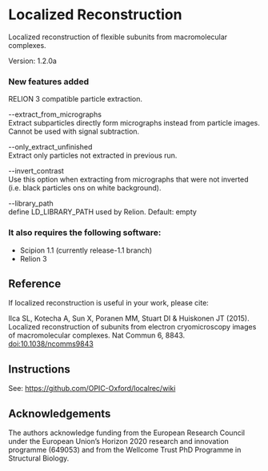 # Localized Reconstruction

Localized reconstruction of flexible subunits from macromolecular complexes.

Version: 1.2.0a

### New features added

RELION 3 compatible particle extraction.

--extract_from_micrographs  
Extract subparticles directly form micrographs instead from particle images. Cannot be used with signal subtraction.

--only_extract_unfinished  
Extract only particles not extracted in previous run.

--invert_contrast  
Use this option when extracting from micrographs that were not inverted (i.e. black particles ons on white background).

--library_path  
define LD_LIBRARY_PATH used by Relion. Default: empty


### It also requires the following software:
* Scipion 1.1 (currently release-1.1 branch)
* Relion 3

## Reference

If localized reconstruction is useful in your work, please cite:

Ilca SL, Kotecha A, Sun X, Poranen MM, Stuart DI & Huiskonen JT (2015).
Localized reconstruction of subunits from electron cryomicroscopy images of macromolecular complexes.
Nat Commun 6, 8843. [doi:10.1038/ncomms9843](http://dx.doi.org/10.1038/ncomms9843)

## Instructions

See: https://github.com/OPIC-Oxford/localrec/wiki

## Acknowledgements

The authors acknowledge funding from the European Research Council under the European Union’s Horizon 2020 research and innovation programme (649053) and from the Wellcome Trust PhD Programme in Structural Biology.
